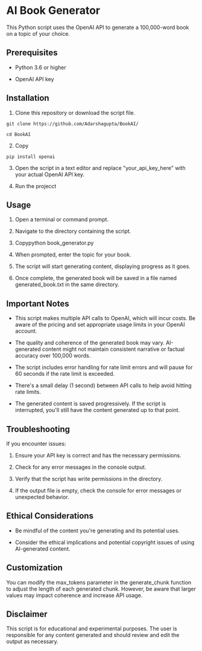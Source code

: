 AI Book Generator
=================

This Python script uses the OpenAI API to generate a 100,000-word book on a topic of your choice.

Prerequisites
-------------

*   Python 3.6 or higher
    
*   OpenAI API key
    

Installation
------------

1.  Clone this repository or download the script file.

```
git clone https://github.com/Adarshagupta/BookAI/
```
`cd BookAI`

    
2.  Copy

`pip install openai`
    
3.  Open the script in a text editor and replace "your\_api\_key\_here" with your actual OpenAI API key.

4.  Run the projecct
    

Usage
-----

1.  Open a terminal or command prompt.
    
2.  Navigate to the directory containing the script.
    
3.  Copypython book\_generator.py
    
4.  When prompted, enter the topic for your book.
    
5.  The script will start generating content, displaying progress as it goes.
    
6.  Once complete, the generated book will be saved in a file named generated\_book.txt in the same directory.
    

Important Notes
---------------

*   This script makes multiple API calls to OpenAI, which will incur costs. Be aware of the pricing and set appropriate usage limits in your OpenAI account.
    
*   The quality and coherence of the generated book may vary. AI-generated content might not maintain consistent narrative or factual accuracy over 100,000 words.
    
*   The script includes error handling for rate limit errors and will pause for 60 seconds if the rate limit is exceeded.
    
*   There's a small delay (1 second) between API calls to help avoid hitting rate limits.
    
*   The generated content is saved progressively. If the script is interrupted, you'll still have the content generated up to that point.
    

Troubleshooting
---------------

If you encounter issues:

1.  Ensure your API key is correct and has the necessary permissions.
    
2.  Check for any error messages in the console output.
    
3.  Verify that the script has write permissions in the directory.
    
4.  If the output file is empty, check the console for error messages or unexpected behavior.
    

Ethical Considerations
----------------------

*   Be mindful of the content you're generating and its potential uses.
    
*   Consider the ethical implications and potential copyright issues of using AI-generated content.
    

Customization
-------------

You can modify the max\_tokens parameter in the generate\_chunk function to adjust the length of each generated chunk. However, be aware that larger values may impact coherence and increase API usage.

Disclaimer
----------

This script is for educational and experimental purposes. The user is responsible for any content generated and should review and edit the output as necessary.
